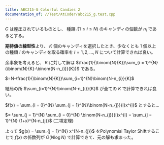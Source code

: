 ```yaml
---
title: ABC215-G Colorful Candies 2
documentation_of: //Test/AtCoder/abc215_g.test.cpp
---
```


$C$ は座圧されているものとし、 種類 $i (1 \le i \le N)$ のキャンディの個数が $n_{i}$ であるとする。

**期待値の線型性**より、 $K$ 個のキャンディを選択したとき、少なくとも $1$ 個以上の種類 $i$ のキャンディを取る確率を $i = 1, 2, \dots, N$ について計算できれば良い。

余事象を考えると、 $K$ に対して解は $\frac{1}{\binom{N}{K}}\sum_{i = 1}^{N}(\binom{N}{K}-\binom{N-n_{i}}{K})$ である。

$=N-\frac{1}{\binom{N}{K}}\sum_{i=1}^{N}\binom{N-n_{i}}{K}$

結局の所 $\sum_{i=1}^{N}\binom{N-n_{i}}{K}$ が全ての $K$ で計算できれば良い。

$f(x) = \sum_{i = 0}^{N} \sum_{j = 1}^{N}\binom{N-n_{j}}{i}x^{i}$ とすると...

$= \sum_{j = 1}^{N} \sum_{i = 0}^{N} \binom{N-n_{j}}{i}x^{i} = \sum_{j = 1}^{N} (1+x)^{N-n_{j}}$ (二項定理)

よって $g(x) = \sum_{j = 1}^{N} x^{N-n_{j}}$ をPolynomial Taylor Shiftすることで $f(x)$ の係数列が $O(N\log N)$ で計算できて、元の解も求まった。
